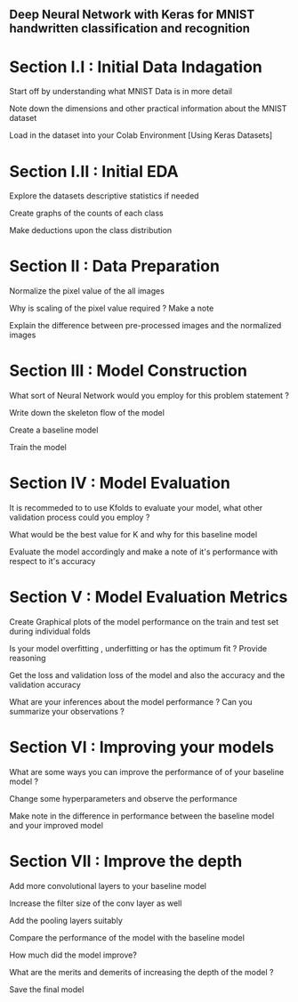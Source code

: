 ## Deep Neural Network with Keras for MNIST handwritten classification and recognition

# Section I.I : Initial Data Indagation

Start off by understanding what MNIST Data is in more detail

Note down the dimensions and other practical information about the MNIST dataset

Load in the dataset into your Colab Environment [Using Keras Datasets]

# Section I.II : Initial EDA

Explore the datasets descriptive statistics if needed

Create graphs of the counts of each class

Make deductions upon the class distribution

# Section II : Data Preparation

Normalize the pixel value of the all images

Why is scaling of the pixel value required ? Make a note

Explain the difference between pre-processed images and the normalized images

# Section III : Model Construction

What sort of Neural Network would you employ for this problem statement ?

Write down the skeleton flow of the model

Create a baseline model

Train the model

# Section IV : Model Evaluation

It is recommeded to to use Kfolds to evaluate your model, what other validation process could you employ ?

What would be the best value for K and why for this baseline model

Evaluate the model accordingly and make a note of it's performance with respect to it's accuracy

# Section V : Model Evaluation Metrics

Create Graphical plots of the model performance on the train and test set during individual folds

Is your model overfitting , underfitting or has the optimum fit ? Provide reasoning

Get the loss and validation loss of the model and also the accuracy and the validation accuracy

What are your inferences about the model performance ? Can you summarize your observations ?

# Section VI : Improving your models

What are some ways you can improve the performance of of your baseline model ?

Change some hyperparameters and observe the performance

Make note in the difference in performance between the baseline model and your improved model

# Section VII : Improve the depth

Add more convolutional layers to your baseline model

Increase the filter size of the conv layer as well

Add the pooling layers suitably

Compare the performance of the model with the baseline model

How much did the model improve?

What are the merits and demerits of increasing the depth of the model ?

Save the final model
